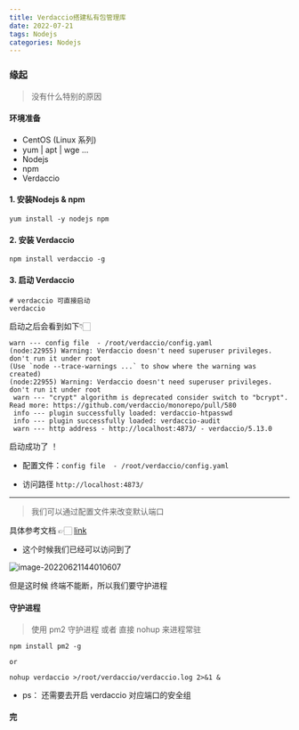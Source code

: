 ```yaml
---
title: Verdaccio搭建私有包管理库
date: 2022-07-21
tags: Nodejs
categories: Nodejs
---
```




### 缘起

> 没有什么特别的原因



#### 环境准备

- CentOS (Linux 系列)
- yum | apt | wge ...
- Nodejs
- npm
- Verdaccio



#### 1. 安装Nodejs & npm

```shell
yum install -y nodejs npm
```



#### 2. 安装 Verdaccio

```shell
npm install verdaccio -g
```



#### 3. 启动 Verdaccio

```shell
# verdaccio 可直接启动 
verdaccio
```



启动之后会看到如下👇🏻

```shell
warn --- config file  - /root/verdaccio/config.yaml
(node:22955) Warning: Verdaccio doesn't need superuser privileges. don't run it under root
(Use `node --trace-warnings ...` to show where the warning was created)
(node:22955) Warning: Verdaccio doesn't need superuser privileges. don't run it under root
 warn --- "crypt" algorithm is deprecated consider switch to "bcrypt". Read more: https://github.com/verdaccio/monorepo/pull/580
 info --- plugin successfully loaded: verdaccio-htpasswd
 info --- plugin successfully loaded: verdaccio-audit
 warn --- http address - http://localhost:4873/ - verdaccio/5.13.0
```

启动成功了 ！



- 配置文件：`config file  - /root/verdaccio/config.yaml`

- 访问路径 `http://localhost:4873/ `

---

> 我们可以通过配置文件来改变默认端口



具体参考文档 👉🏻 [link](https://verdaccio.org/docs/configuration/)



- 这个时候我们已经可以访问到了

![image-20220621144010607](https://i.postimg.cc/ZKbw758q/20220621144203.jpg)



但是这时候 终端不能断，所以我们要守护进程



#### 守护进程

> 使用 pm2 守护进程 或者 直接 nohup 来进程常驻

```shell
npm install pm2 -g

or

nohup verdaccio >/root/verdaccio/verdaccio.log 2>&1 &
```



- ps： 还需要去开启 verdaccio 对应端口的安全组 



#### 完

